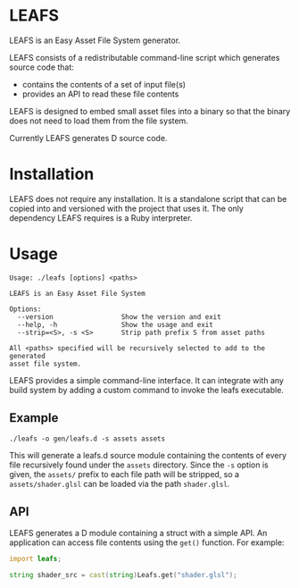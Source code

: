 # LEAFS

LEAFS is an Easy Asset File System generator.

LEAFS consists of a redistributable command-line script which generates source
code that:

* contains the contents of a set of input file(s)
* provides an API to read these file contents

LEAFS is designed to embed small asset files into a binary so that the binary
does not need to load them from the file system.

Currently LEAFS generates D source code.

# Installation

LEAFS does not require any installation.
It is a standalone script that can be copied into and versioned with the
project that uses it.
The only dependency LEAFS requires is a Ruby interpreter.

# Usage

    Usage: ./leafs [options] <paths>

    LEAFS is an Easy Asset File System

    Options:
      --version                 Show the version and exit
      --help, -h                Show the usage and exit
      --strip=<S>, -s <S>       Strip path prefix S from asset paths

    All <paths> specified will be recursively selected to add to the generated
    asset file system.

LEAFS provides a simple command-line interface.
It can integrate with any build system by adding a custom command to invoke
the leafs executable.

## Example

    ./leafs -o gen/leafs.d -s assets assets

This will generate a leafs.d source module containing the contents of every
file recursively found under the `assets` directory.
Since the `-s` option is given, the `assets/` prefix to each file path will be
stripped, so a `assets/shader.glsl` can be loaded via the path `shader.glsl`.

## API

LEAFS generates a D module containing a struct with a simple API.
An application can access file contents using the `get()` function.
For example:

```d
import leafs;

string shader_src = cast(string)Leafs.get("shader.glsl");
```
